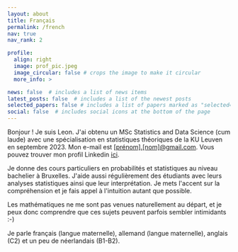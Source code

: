 ```yaml
---
layout: about
title: Français
permalink: /french
nav: true
nav_rank: 2

profile:
  align: right
  image: prof_pic.jpeg
  image_circular: false # crops the image to make it circular
  more_info: >

news: false  # includes a list of news items
latest_posts: false  # includes a list of the newest posts
selected_papers: false # includes a list of papers marked as "selected={true}"
social: false  # includes social icons at the bottom of the page
---
```


Bonjour ! Je suis Leon. J'ai obtenu un MSc Statistics and Data Science (cum laude) avec une spécialisation en statistiques théoriques de la KU Leuven en septembre 2023. Mon e-mail est <a href='#'>[prénom].[nom]@gmail.com</a>. Vous pouvez trouver mon profil Linkedin [ici](https://linkedin.com/in/leonrofagha/).

Je donne des cours particuliers en probabilités et statistiques au niveau bachelier à Bruxelles. J'aide aussi régulièrement des étudiants avec leurs analyses statistiques ainsi que leur interprétation. Je mets l'accent sur la compréhension et je fais appel à l'intuition autant que possible. 

Les mathématiques ne me sont pas venues naturellement au départ, et je peux donc comprendre que ces sujets peuvent parfois sembler intimidants :-)

Je parle français (langue maternelle), allemand (langue maternelle), anglais (C2) et un peu de néerlandais (B1-B2).
